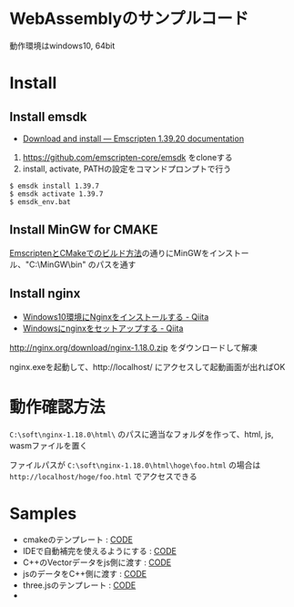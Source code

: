 # WebAssemblyのサンプルコード

動作環境はwindows10, 64bit

# Install

## Install emsdk

- [Download and install — Emscripten 1.39.20 documentation](https://emscripten.org/docs/getting_started/downloads.html)

1. https://github.com/emscripten-core/emsdk をcloneする
2. install, activate, PATHの設定をコマンドプロンプトで行う

```
$ emsdk install 1.39.7
$ emsdk activate 1.39.7
$ emsdk_env.bat
```

## Install MinGW for CMAKE

[EmscriptenとCMakeでのビルド方法](https://gist.github.com/faithandbrave/9b3d439d135e63abdbe7)の通りにMinGWをインストール、"C:\MinGW\bin" のパスを通す

## Install nginx

- [Windows10環境にNginxをインストールする - Qiita](https://qiita.com/ita3qiita/items/35f0b0d1b61c801b738d)
- [Windowsにnginxをセットアップする - Qiita](https://qiita.com/tatuno/items/44ec8130d7544d1534f7)

http://nginx.org/download/nginx-1.18.0.zip をダウンロードして解凍

nginx.exeを起動して、http://localhost/ にアクセスして起動画面が出ればOK


# 動作確認方法

`C:\soft\nginx-1.18.0\html\` のパスに適当なフォルダを作って、html, js, wasmファイルを置く

ファイルパスが `C:\soft\nginx-1.18.0\html\hoge\foo.html` の場合は `http://localhost/hoge/foo.html` でアクセスできる


# Samples

- cmakeのテンプレート : [CODE](./samples/cmake_template)
- IDEで自動補完を使えるようにする : [CODE](./samples/cmake_with_Qt)
- C++のVectorデータをjs側に渡す : [CODE](./samples/vector_to_js)
- jsのデータをC++側に渡す : [CODE](./samples/vector_from_js)
- three.jsのテンプレート : [CODE](./samples/threejs_template)
- 
















